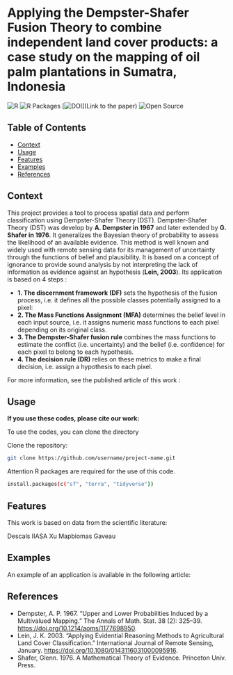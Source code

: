 # Applying the Dempster-Shafer Fusion Theory to combine independent land cover products: a case study on the mapping of oil palm plantations in Sumatra, Indonesia

![R](https://img.shields.io/badge/Language-R-blue)
![R Packages](https://img.shields.io/badge/Packages-sf%2C%20terra%2C%20pracma-blue?logo=r)
[![DOI](https://img.shields.io/badge/DOI-10.1016%2Fj.envsoft.2023.123456-orange)](Link to the paper)
![Open Source](https://img.shields.io/badge/Open--Source-Yes-brightgreen)

## Table of Contents
- [Context](#Context)
- [Usage](#Usage)
- [Features](#Features)
- [Examples](#Examples)
- [References](#References)

## Context

This project provides a tool to process spatial data and perform classification using Dempster-Shafer Theory (DST). 
Dempster-Shafer Theory (DST) was develop by **A. Dempster in 1967** and later extended by **G. Shafer in 1976**. It generalizes the Bayesian theory of probability to assess the likelihood of an available evidence. This method is well known and widely used with remote sensing data for its management of uncertainty through the functions of belief and plausibility. It is based on a concept of ignorance to provide sound analysis by not interpreting the lack of information as evidence against an hypothesis (**Lein, 2003**). Its application is based on 4 steps :

- **1. The discernment framework (DF)** sets the hypothesis of the fusion process, i.e. it defines all the possible classes potentially assigned to a pixel:
- **2. The Mass Functions Assignment (MFA)** determines the belief level in each input source, i.e. it assigns numeric mass functions to each pixel depending on its original class.
- **3. The Dempster-Shafer fusion rule** combines the mass functions to estimate the conflict (i.e. uncertainty) and the belief (i.e. confidence) for each pixel to belong to each hypothesis.
- **4. The decision rule (DR)** relies on these metrics to make a final decision, i.e. assign a hypothesis to each pixel.

For more information, see the published article of this work :

## Usage

**If you use these codes, please cite our work:**

To use the codes, you can clone the directory

Clone the repository:
   ```bash
   git clone https://github.com/username/project-name.git
```

Attention R packages are required for the use of this code. 

```bash 
install.packages(c("sf", "terra", "tidyverse"))
```

## Features
This work is based on data from the scientific literature: 

Descals 
IIASA
Xu
Mapbiomas
Gaveau 

## Examples

An example of an application is available in the following article: 

## References
- Dempster, A. P. 1967. “Upper and Lower Probabilities Induced by a Multivalued Mapping.” The Annals of Math. Stat. 38 (2): 325–39. https://doi.org/10.1214/aoms/1177698950.
- Lein, J. K. 2003. “Applying Evidential Reasoning Methods to Agricultural Land Cover Classification.” International Journal of Remote Sensing, January. https://doi.org/10.1080/0143116031000095916.
- Shafer, Glenn. 1976. A Mathematical Theory of Evidence. Princeton Univ. Press.

